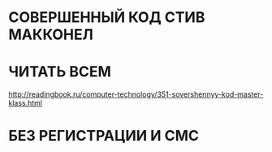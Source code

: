 # СОВЕРШЕННЫЙ КОД СТИВ МАККОНЕЛ
# ЧИТАТЬ ВСЕМ
http://readingbook.ru/computer-technology/351-sovershennyy-kod-master-klass.html
# БЕЗ РЕГИСТРАЦИИ И СМС
